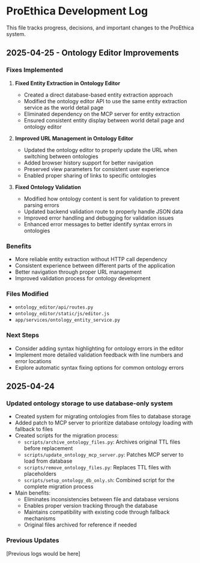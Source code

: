 # ProEthica Development Log

This file tracks progress, decisions, and important changes to the ProEthica system.


## 2025-04-25 - Ontology Editor Improvements

### Fixes Implemented

1. **Fixed Entity Extraction in Ontology Editor**
   - Created a direct database-based entity extraction approach
   - Modified the ontology editor API to use the same entity extraction service as the world detail page
   - Eliminated dependency on the MCP server for entity extraction
   - Ensured consistent entity display between world detail page and ontology editor

2. **Improved URL Management in Ontology Editor**
   - Updated the ontology editor to properly update the URL when switching between ontologies
   - Added browser history support for better navigation
   - Preserved view parameters for consistent user experience
   - Enabled proper sharing of links to specific ontologies

3. **Fixed Ontology Validation**
   - Modified how ontology content is sent for validation to prevent parsing errors
   - Updated backend validation route to properly handle JSON data
   - Improved error handling and debugging for validation issues
   - Enhanced error messages to better identify syntax errors in ontologies

### Benefits

- More reliable entity extraction without HTTP call dependency
- Consistent experience between different parts of the application
- Better navigation through proper URL management
- Improved validation process for ontology development

### Files Modified

- `ontology_editor/api/routes.py`
- `ontology_editor/static/js/editor.js`
- `app/services/ontology_entity_service.py`

### Next Steps

- Consider adding syntax highlighting for ontology errors in the editor
- Implement more detailed validation feedback with line numbers and error locations
- Explore automatic syntax fixing options for common ontology errors
## 2025-04-24

### Updated ontology storage to use database-only system

- Created system for migrating ontologies from files to database storage
- Added patch to MCP server to prioritize database ontology loading with fallback to files
- Created scripts for the migration process:
  - `scripts/archive_ontology_files.py`: Archives original TTL files before replacement
  - `scripts/update_ontology_mcp_server.py`: Patches MCP server to load from database
  - `scripts/remove_ontology_files.py`: Replaces TTL files with placeholders
  - `scripts/setup_ontology_db_only.sh`: Combined script for the complete migration process
- Main benefits:
  - Eliminates inconsistencies between file and database versions
  - Enables proper version tracking through the database
  - Maintains compatibility with existing code through fallback mechanisms
  - Original files archived for reference if needed

### Previous Updates

[Previous logs would be here]
